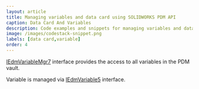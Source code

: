 ```yaml
---
layout: article
title: Managing variables and data card using SOLIDWORKS PDM API
caption: Data Card And Variables
description: Code examples and snippets for managing variables and data card using SOLIDWORKS PDM API
image: /images/codestack-snippet.png
labels: [data card,variable]
order: 4
---
```

[IEdmVariableMgr7](https://help.solidworks.com/2016/english/api/epdmapi/EPDM.Interop.epdm~EPDM.Interop.epdm.IEdmVariableMgr7.html) interface provides the access to all variables in the PDM vault.

Variable is managed via [IEdmVariable5](https://help.solidworks.com/2017/English/api/epdmapi/EPDM.Interop.epdm~EPDM.Interop.epdm.IEdmVariable5.html) interface.